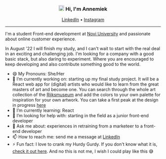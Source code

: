<div align="center">
    <h3><img width="18px" src="https://media.giphy.com/media/5Lmn42BCOy99RaGRP7/giphy.gif"> Hi, I'm Annemiek</h3>
    <a href="https://www.linkedin.com/in/annemieknieboer/">LinkedIn</a>  •
    <a href="https://instagram.com/crea_diction">Instagram</a>
</div>


---

I'm a student Front-end development at [Novi University](https://www.novi.nl/) and passionate about online customer experience. 

In August '22 I will finish my study, and I can't wait to start with the real deal in an exciting and challenging job. I'm looking for a company with a good basic stack, but also daring to experiment. Where you are encouraged to keep developing and also contribute something good to the world.

- 😄 My Pronouns: She/Her
- 🔭 I’m currently working on: starting up my final study project. It will be a React web app for (digital) artists who would like to learn from the great masters of art and become one. You can search through the whole art collection of the [Rijksmuseum](https://data.rijksmuseum.nl/object-metadata/api/) and add the colors to your own palette for inspiration for your own artwork. You can take a first peak at the design in progress [here](https://www.figma.com/file/aNHmSliJO7ZSncvnwmQFqM/Color-Palette---React-App?node-id=0%3A1)
- 🌱 I’m currently learning: React
- 🤔 I’m looking for help with: starting in the field as a junior front-end developer
- 💬 Ask me about: experiences in retraining from a marketeer to a front-end developer
- 📫 How to reach me: send me a message at [LinkedIn](https://www.linkedin.com/in/annemieknieboer/)
- ⚡ Fun fact: I love to crank my Hurdy Gurdy. If you don't know what it is, [check it out here](https://www.youtube.com/watch?v=MEc7fT1TDbU). And no this is not me, I wish I could play like this 😅
